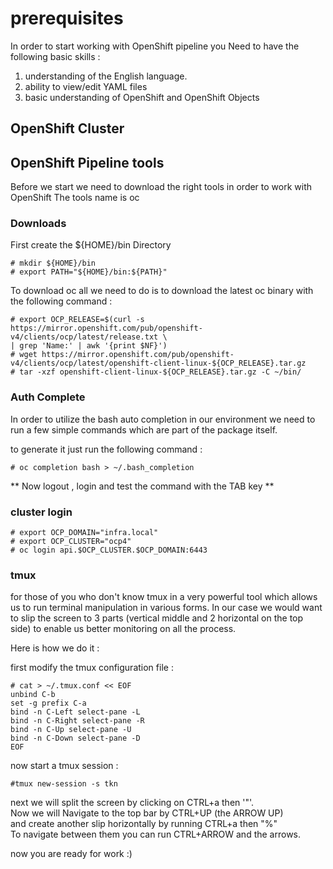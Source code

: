 # prerequisites

In order to start working with OpenShift pipeline you Need to have the following basic skills :

  1. understanding of the English language.
  2. ability to view/edit YAML files
  3. basic understanding of OpenShift and OpenShift Objects


## OpenShift Cluster

## OpenShift Pipeline tools   

Before we start we need to download the right tools in order to work with OpenShift
The tools name is oc


### Downloads

First create the ${HOME}/bin Directory

    # mkdir ${HOME}/bin
    # export PATH="${HOME}/bin:${PATH}"

To download oc all we need to do is to download the latest oc binary with the following command :

    # export OCP_RELEASE=$(curl -s https://mirror.openshift.com/pub/openshift-v4/clients/ocp/latest/release.txt \
    | grep 'Name:' | awk '{print $NF}')
    # wget https://mirror.openshift.com/pub/openshift-v4/clients/ocp/latest/openshift-client-linux-${OCP_RELEASE}.tar.gz
    # tar -xzf openshift-client-linux-${OCP_RELEASE}.tar.gz -C ~/bin/


### Auth Complete

In order to utilize the bash auto completion in our environment we need to run a few simple commands which are part of the package itself.  

to generate it just run the following command :

    # oc completion bash > ~/.bash_completion

** Now logout , login and test the command with the TAB key **

### cluster login

    # export OCP_DOMAIN="infra.local"
    # export OCP_CLUSTER="ocp4"
    # oc login api.$OCP_CLUSTER.$OCP_DOMAIN:6443

### tmux

for those of you who don't know tmux in a very powerful tool which allows us to run terminal manipulation in various forms. In our case we would want to slip the screen to 3 parts (vertical middle and 2 horizontal on the top side) to enable us better monitoring on all the process.

Here is how we do it :

first modify the tmux configuration file :

    # cat > ~/.tmux.conf << EOF
    unbind C-b
    set -g prefix C-a
    bind -n C-Left select-pane -L
    bind -n C-Right select-pane -R
    bind -n C-Up select-pane -U
    bind -n C-Down select-pane -D
    EOF

now start a tmux session :

    #tmux new-session -s tkn

next we will split the screen by clicking on CTRL+a then '"'.  
Now we will Navigate to the top bar by CTRL+UP (the ARROW UP)  
and create another slip horizontally by running CTRL+a then "%"  
To navigate between them you can run CTRL+ARROW and the arrows.  

now you are ready for work :)  


